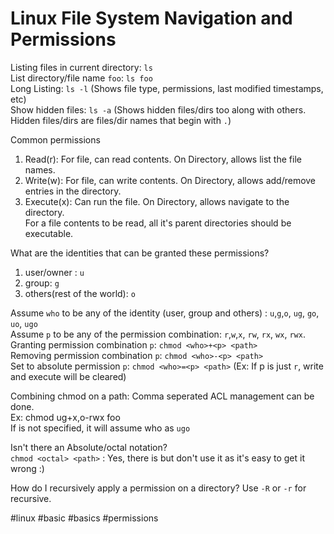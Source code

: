 # Linux File System Navigation and Permissions

Listing files in current directory: `ls`  
List directory/file name `foo`: `ls foo`  
Long Listing: `ls -l` (Shows file type, permissions, last modified timestamps, etc)  
Show hidden files: `ls -a` (Shows hidden files/dirs too along with others. Hidden files/dirs are files/dir names that begin with `.`)


Common permissions
1. Read(r): For file, can read contents. On Directory, allows list the file names. 
1. Write(w): For file, can write contents. On Directory, allows add/remove entries in the directory.
1. Execute(x): Can run the file. On Directory, allows navigate to the directory.  
   For a file contents to be read, all it's parent directories should be executable.

What are the identities that can be granted these permissions?
1. user/owner : `u`
1. group: `g`
1. others(rest of the world): `o`

Assume `who` to be any of the identity (user, group and others) : `u`,`g`,`o`, `ug`, `go`, `uo`, `ugo`  
Assume `p` to be any of the permission combination: `r`,`w`,`x`, `rw`, `rx`, `wx`, `rwx`.  
Granting permission combination `p`: `chmod <who>+<p> <path>`  
Removing permission combination `p`: `chmod <who>-<p> <path>`  
Set to absolute permission `p`: `chmod <who>=<p> <path>`  (Ex: If p is just `r`, write and execute will be cleared) 

Combining chmod on a path: Comma seperated ACL management can be done.   
Ex: chmod ug+x,o-rwx foo  
If <who> is not specified, it will assume who as `ugo` 


Isn't there an Absolute/octal notation?   
`chmod <octal> <path>` : Yes, there is but don't use it as it's easy to get it wrong :) 

How do I recursively apply a permission on a directory? Use `-R` or `-r` for recursive.

#linux #basic #basics #permissions 
